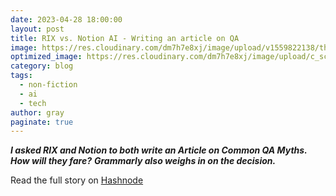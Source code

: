 ```yaml
---
date: 2023-04-28 18:00:00
layout: post
title: RIX vs. Notion AI - Writing an article on QA
image: https://res.cloudinary.com/dm7h7e8xj/image/upload/v1559822138/theme9_v273a9.jpg
optimized_image: https://res.cloudinary.com/dm7h7e8xj/image/upload/c_scale,w_380/v1559822138/theme9_v273a9.jpg
category: blog
tags:
  - non-fiction
  - ai
  - tech
author: gray
paginate: true
---
```


***I asked RIX and Notion to both write an Article on Common QA Myths. How will they fare?***
***Grammarly also weighs in on the decision.***


Read the full story on [Hashnode](https://digracesion.hashnode.dev/rix-vs-notion-ai-writing-an-article-on-qa)
